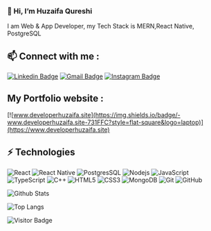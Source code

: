 ### 👋 Hi, I’m Huzaifa Qureshi
I am Web & App Developer, my Tech Stack is MERN,React Native, PostgreSQL


## 📫 Connect with me : 

[![Linkedin Badge](https://img.shields.io/badge/-Huzaifa-black?style=flat-square&logo=Linkedin&logoColor=white&link=https://www.linkedin.com/in/huzaifa-qureshi-174173179)](https://www.linkedin.com/in/huzaifa-qureshi-174173179)
[![Gmail Badge](https://img.shields.io/badge/-developerhuzaifa@gmail.com-black?style=flat-square&logo=Gmail&logoColor=white&link=mailto:developerhuzaifa@gmail.com)](mailto:developerhuzaifa@gmail.com)
[![Instagram Badge](https://img.shields.io/badge/developer_huzaifa-black?style=flat-square&logo=instagram&logoColor=white&link=https://www.instagram.com/developer_huzaifa)](https://www.instagram.com/developer_huzaifa)


## My Portfolio website : 

[![www.developerhuzaifa.site](https://img.shields.io/badge/-www.developerhuzaifa.site-731FFC?style=flat-square&logo=laptop)](https://www.developerhuzaifa.site)



## ⚡ Technologies

![React](https://img.shields.io/badge/-React-black?style=flat-square&logo=react)
![React Native](https://img.shields.io/badge/-ReactNative-black?style=flat-square&logo=react)
![PostgresSQL](https://img.shields.io/badge/-PostgreSql-black?style=flat-square&logo=postgresql)
![Nodejs](https://img.shields.io/badge/-Nodejs-black?style=flat-square&logo=Node.js)
![JavaScript](https://img.shields.io/badge/-JavaScript-black?style=flat-square&logo=javascript)
![TypeScript](https://img.shields.io/badge/-TypeScript-black?style=flat-square&logo=typescript)
![C++](https://img.shields.io/badge/-C++-black?style=flat-square&logo=c)
![HTML5](https://img.shields.io/badge/-HTML5-black?style=flat-square&logo=html5&logoColor=white)
![CSS3](https://img.shields.io/badge/-CSS3-black?style=flat-square&logo=css3)
![MongoDB](https://img.shields.io/badge/-MongoDB-black?style=flat-square&logo=mongodb)
![Git](https://img.shields.io/badge/-Git-black?style=flat-square&logo=git)
![GitHub](https://img.shields.io/badge/-GitHub-black?style=flat-square&logo=github)

![Github Stats](https://github-readme-stats-huzaifacodes-projects.vercel.app/api?username=Huzaifa-code&show_icons=true&include_all_commits=true&count_private=true&theme=dark)

![Top Langs](https://github-readme-stats-huzaifacodes-projects.vercel.app/api/top-langs/?username=Huzaifa-code&hide=TeX&layout=compact&theme=dark)

![Visitor Badge](https://visitor-badge.laobi.icu/badge?page_id=Huzaifa-code.Huzaifa-code)
